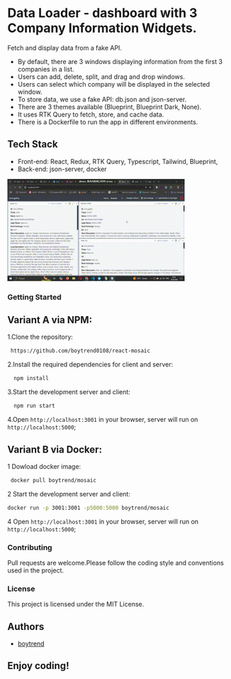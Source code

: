 # Data Loader - dashboard with 3 Company Information Widgets.

Fetch and display data from a fake API.

- By default, there are 3 windows displaying information from the first 3 companies in a list.
- Users can add, delete, split, and drag and drop windows.
- Users can select which company will be displayed in the selected window.
- To store data, we use a fake API: db.json and json-server.
- There are 3 themes available (Blueprint, Blueprint Dark, None).
- It uses RTK Query to fetch, store, and cache data.
- There is a Dockerfile to run the app in different environments.

## Tech Stack

- Front-end: React, Redux, RTK Query, Typescript, Tailwind, Blueprint,
- Back-end: json-server, docker

<img src="https://github.com/boytrend0108/react-mosaic/blob/master/public/images/sinergy.gif" alt="App Screenshot" width="400" height="230">

### Getting Started

## Variant A via NPM:

1.Clone the repository:

```bash
 https://github.com/boytrend0108/react-mosaic
```

2.Install the required dependencies for client and server:

```bash
  npm install
```

3.Start the development server and client:

```bash
  npm run start
```

4.Open `http://localhost:3001` in your browser, server will run on `http://localhost:5000`;

## Variant B via Docker:

1 Dowload docker image:

```bash
 docker pull boytrend/mosaic
```

2 Start the development server and client:

```bash
docker run -p 3001:3001 -p5000:5000 boytrend/mosaic
```

4 Open `http://localhost:3001` in your browser, server will run on `http://localhost:5000`;

### Contributing

Pull requests are welcome.Please follow the coding style and conventions used in the project.

### License

This project is licensed under the MIT License.

## Authors

- [boytrend](https://github.com/boytrend0108)

## Enjoy coding!
